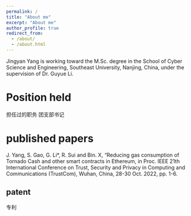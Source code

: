 ```yaml
---
permalink: /
title: "About me"
excerpt: "About me"
author_profile: true
redirect_from: 
  - /about/
  - /about.html
---
```


Jingyan Yang is working toward the M.Sc. degree in the School of Cyber Science and Engineering, Southeast University, Nanjing, China, under the supervision of Dr. Guyue Li.

Position held
======
担任过的职务
团支部书记


published papers
======
J. Yang, S. Gao, G. Li*, R. Sui and Bin. X, “Reducing gas consumption of Tornado Cash and other smart contracts in Ethereum, in Proc. IEEE 21th International Conference on Trust, Security and Privacy in Computing and Communications (TrustCom), Wuhan, China, 28-30 Oct. 2022, pp. 1-6.



patent
------
专利




